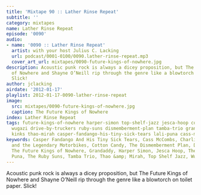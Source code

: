 ```yaml
---
title: 'Mixtape 90 :: Lather Rinse Repeat'
subtitle: ''
category: mixtapes
name: Lather Rinse Repeat
episode: '0090'
audio:
- name: '0090 :: Lather Rinse Repeat'
  artist: with your host Julius C. Lacking
  url: podcast/0001-0100/0090.lather-rinse-repeat.mp3
  cover_art_url: mixtapes/0090-future-kings-of-nowhere.jpg
description: Acoustic punk rock is always a dicey proposition, but The Future Kings
  of Nowhere and Shayne O’Neill rip through the genre like a blowtorch on toilet paper.
  Slick!
author: jclacking
airdate: '2012-01-17'
playlist: 2012-01-17-0090-lather-rinse-repeat
image:
  src: mixtapes/0090-future-kings-of-nowhere.jpg
  caption: The Future Kings of Nowhere
index: Lather Rinse Repeat
tags: future-kings-of-nowhere harper-simon top-shelf-jazz jesca-hoop cotton-candy
  wugazi drive-by-truckers ruby-suns dismemberment-plan tamba-trio grandaddy charlie-chesterman-legendary-motorbikes
  kinks thao-mirah casper-fandango-his-tiny-sick-tears lali-puna cass-mccombs
keywords: Casper Fandango And His Tiny Sick Tears, Cass McCombs, Charlie Chesterman
  and the Legendary Motorbikes, Cotton Candy, The Dismemberment Plan, Drive-By Truckers,
  The Future Kings of Nowhere, Grandaddy, Harper Simon, Jesca Hoop, The Kinks, Lali
  Puna, The Ruby Suns, Tamba Trio, Thao &amp; Mirah, Top Shelf Jazz, Wugazi
---
```

Acoustic punk rock is always a dicey proposition, but The Future Kings of Nowhere and Shayne O’Neill rip through the genre like a blowtorch on toilet paper. Slick!
